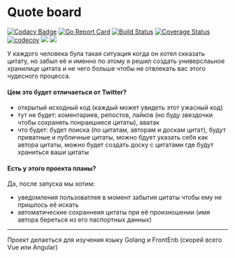 # Quote board

[![Codacy Badge](https://api.codacy.com/project/badge/Grade/ba453dd1e5134cb894805a31a7fb255e)](https://www.codacy.com/app/skar404/sharelink?utm_source=github.com&amp;utm_medium=referral&amp;utm_content=skar404/sharelink&amp;utm_campaign=Badge_Grade)
[![Go Report Card](https://goreportcard.com/badge/github.com/skar404/quote-board)](https://goreportcard.com/report/github.com/skar404/sharelink)
[![Build Status](https://cloud.drone.io/api/badges/skar404/quote-board/status.svg)](https://cloud.drone.io/skar404/sharelink)
[![Coverage Status](https://coveralls.io/repos/github/skar404/quote-board/badge.svg?branch=master)](https://coveralls.io/github/skar404/quote-board?branch=master)
[![codecov](https://codecov.io/gh/skar404/quote-board/branch/master/graph/badge.svg)](https://codecov.io/gh/skar404/quote-board)
[![](https://images.microbadger.com/badges/commit/username502/quote-board.svg)](https://microbadger.com/images/username502/quote-board "Get your own commit badge on microbadger.com")
[![](https://images.microbadger.com/badges/image/username502/quote-board.svg)](https://microbadger.com/images/username502/quote-board "Get your own image badge on microbadger.com")


У каждого человека була такая ситуация когда он хотел скказать цитату, но забыл её и именно по этому я решил создать 
универслаьное хранилице цитата и не чего больше чтобы не отвлекать вас этого чудесного процесса.

#### Цем это будет отличаеться от Twitter? 
  - открытый исходный код (каждый может увидеть этот ужасный код)
  - тут не будет: коментариев, репостов, лайков (но буду звездочки чтобы сохранять понраишиеся цитаты), аватак
  - что будет: будет поиска (по цитатам, авторам и доскам цитат), будут приватные и публичные цитаты, 
  можно бдует указать себя как автора цитаты, можно будет создать доску с цитатами где будут храниться ваши цитаты 

#### Есть у этого проекта планы? 
Да, после запуска мы хотим: 
  - уведомления пользоватлея в момент забытия цитаты чтобы ему не пришлось её искать 
  - автоматические сохраннеия цитаты при её произношении (имя автора береться из его паспортных данных) 

---

Проект делаеться для изучения языку Golang и FrontEnb (скорей всего Vue или Angular)
